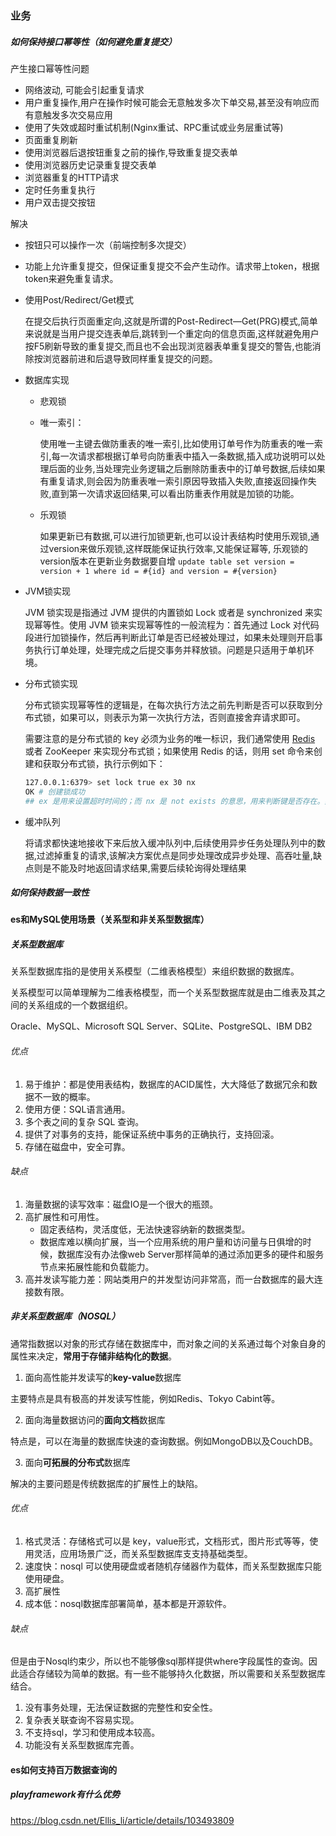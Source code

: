 ### 业务

##### 如何保持接口幂等性（如何避免重复提交）

产生接口幂等性问题

- 网络波动, 可能会引起重复请求
- 用户重复操作,用户在操作时候可能会无意触发多次下单交易,甚至没有响应而有意触发多次交易应用
- 使用了失效或超时重试机制(Nginx重试、RPC重试或业务层重试等)
- 页面重复刷新
- 使用浏览器后退按钮重复之前的操作,导致重复提交表单
- 使用浏览器历史记录重复提交表单
- 浏览器重复的HTTP请求
- 定时任务重复执行
- 用户双击提交按钮

解决

- 按钮只可以操作一次（前端控制多次提交）

- 功能上允许重复提交，但保证重复提交不会产生动作。请求带上token，根据token来避免重复请求。

- 使用Post/Redirect/Get模式

  在提交后执行页面重定向,这就是所谓的Post-Redirect—Get(PRG)模式,简单来说就是当用户提交连表单后,跳转到一个重定向的信息页面,这样就避免用户按F5刷新导致的重复提交,而且也不会出现浏览器表单重复提交的警告,也能消除按浏览器前进和后退导致同样重复提交的问题。

- 数据库实现

  - 悲观锁

  - 唯一索引：

    使用唯一主键去做防重表的唯一索引,比如使用订单号作为防重表的唯一索引,每一次请求都根据订单号向防重表中插入一条数据,插入成功说明可以处理后面的业务,当处理完业务逻辑之后删除防重表中的订单号数据,后续如果有重复请求,则会因为防重表唯一索引原因导致插入失败,直接返回操作失败,直到第一次请求返回结果,可以看出防重表作用就是加锁的功能。

  - 乐观锁

    如果更新已有数据,可以进行加锁更新,也可以设计表结构时使用乐观锁,通过version来做乐观锁,这样既能保证执行效率,又能保证幂等, 乐观锁的version版本在更新业务数据要自增
    `update table set version = version + 1 where id = #{id} and version = #{version}`

- JVM锁实现

  JVM 锁实现是指通过 JVM 提供的内置锁如 Lock 或者是 synchronized 来实现幂等性。使用 JVM 锁来实现幂等性的一般流程为：首先通过 Lock 对代码段进行加锁操作，然后再判断此订单是否已经被处理过，如果未处理则开启事务执行订单处理，处理完成之后提交事务并释放锁。问题是只适用于单机环境。

- 分布式锁实现

  分布式锁实现幂等性的逻辑是，在每次执行方法之前先判断是否可以获取到分布式锁，如果可以，则表示为第一次执行方法，否则直接舍弃请求即可。

  需要注意的是分布式锁的 key 必须为业务的唯一标识，我们通常使用 [Redis](https://cloud.tencent.com/product/crs?from=10680) 或者 ZooKeeper 来实现分布式锁；如果使用 Redis 的话，则用 set 命令来创建和获取分布式锁，执行示例如下：

  ```sh
  127.0.0.1:6379> set lock true ex 30 nx
  OK # 创建锁成功
  ## ex 是用来设置超时时间的；而 nx 是 not exists 的意思，用来判断键是否存在。如果返回的结果为“OK”，则表示创建锁成功，否则表示重复请求，应该舍弃
  ```

- 缓冲队列

  将请求都快速地接收下来后放入缓冲队列中,后续使用异步任务处理队列中的数据,过滤掉重复的请求,该解决方案优点是同步处理改成异步处理、高吞吐量,缺点则是不能及时地返回请求结果,需要后续轮询得处理结果

##### 如何保持数据一致性

#### es和MySQL使用场景（关系型和非关系型数据库）

##### 关系型数据库

关系型数据库指的是使用关系模型（二维表格模型）来组织数据的数据库。

关系模型可以简单理解为二维表格模型，而一个关系型数据库就是由二维表及其之间的关系组成的一个数据组织。

Oracle、MySQL、Microsoft SQL Server、SQLite、PostgreSQL、IBM DB2

###### 优点

1. 易于维护：都是使用表结构，数据库的ACID属性，大大降低了数据冗余和数据不一致的概率。
2. 使用方便：SQL语言通用。
3. 多个表之间的复杂 SQL 查询。
4. 提供了对事务的支持，能保证系统中事务的正确执行，支持回滚。
5. 存储在磁盘中，安全可靠。

###### 缺点

1. 海量数据的读写效率：磁盘IO是一个很大的瓶颈。
2. 高扩展性和可用性。
   - 固定表结构，灵活度低，无法快速容纳新的数据类型。
   - 数据库难以横向扩展，当一个应用系统的用户量和访问量与日俱增的时候，数据库没有办法像web Server那样简单的通过添加更多的硬件和服务节点来拓展性能和负载能力。
3. 高并发读写能力差：网站类用户的并发型访问非常高，而一台数据库的最大连接数有限。

##### 非关系型数据库（NOSQL）

通常指数据以对象的形式存储在数据库中，而对象之间的关系通过每个对象自身的属性来决定，**常用于存储非结构化的数据**。

1. 面向高性能并发读写的**key-value**数据库

主要特点是具有极高的并发读写性能，例如Redis、Tokyo Cabint等。

2. 面向海量数据访问的**面向文档**数据库

特点是，可以在海量的数据库快速的查询数据。例如MongoDB以及CouchDB。

3. 面向**可拓展的分布式**数据库

解决的主要问题是传统数据库的扩展性上的缺陷。

###### 优点

1. 格式灵活：存储格式可以是 key，value形式，文档形式，图片形式等等，使用灵活，应用场景广泛，而关系型数据库支支持基础类型。
2. 速度快：nosql 可以使用硬盘或者随机存储器作为载体，而关系型数据库只能使用硬盘。
3. 高扩展性
4. 成本低：nosql数据库部署简单，基本都是开源软件。

###### 缺点

但是由于Nosql约束少，所以也不能够像sql那样提供where字段属性的查询。因此适合存储较为简单的数据。有一些不能够持久化数据，所以需要和关系型数据库结合。

1. 没有事务处理，无法保证数据的完整性和安全性。
2. 复杂表关联查询不容易实现。
3. 不支持sql，学习和使用成本较高。
4. 功能没有关系型数据库完善。

#### es如何支持百万数据查询的

##### playframework有什么优势

https://blog.csdn.net/Ellis_li/article/details/103493809